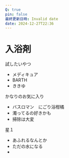 ```yaml
---
Q: true
pin: false
最終更新日時: Invalid date
date: 2024-12-27T22:36
---
```

# 入浴剤

試したいやつ

- メディキュア  
- BARTH  
- ききゆ  

かなりのお気に入り

- バスロマン　にごり浴柑橘  
- 濁ってるの好きかも  
- 掃除は大変  

星１

- あふれるなんとか  
- ただの水になる  
-